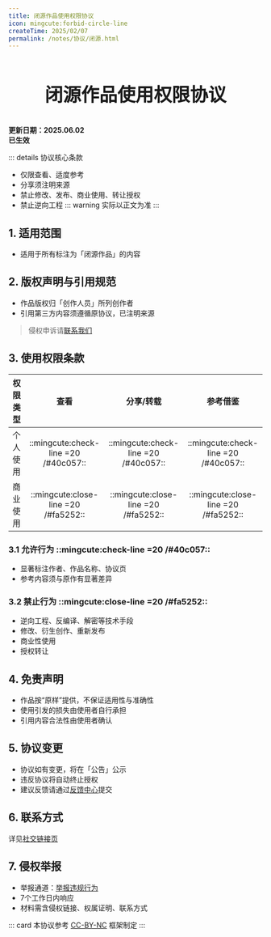 ```yaml
---
title: 闭源作品使用权限协议
icon: mingcute:forbid-circle-line
createTime: 2025/02/07
permalink: /notes/协议/闭源.html
---
```


<div style="text-align: center;">
    <p style="font-size: 36px; font-weight: 650; margin-top: 60px">闭源作品使用权限协议</p>
</div>

**更新日期：2025.06.02**  
**已生效**

::: details 协议核心条款
- 仅限查看、适度参考
- 分享须注明来源
- 禁止修改、发布、商业使用、转让授权
- 禁止逆向工程
::: warning 实际以正文为准
:::

## 1. 适用范围

- 适用于所有标注为「闭源作品」的内容

## 2. 版权声明与引用规范

- 作品版权归「创作人员」所列创作者
- 引用第三方内容须遵循原协议，已注明来源

> 侵权申诉请[联系我们](#_6-联系方式)

## 3. 使用权限条款

| 权限类型 | 查看 | 分享/转载 | 参考借鉴 |
| ---------- | :--: | :-------: | :------: |
| 个人使用 | ::mingcute:check-line =20 /#40c057:: | ::mingcute:check-line =20 /#40c057:: | ::mingcute:check-line =20 /#40c057:: |
| 商业使用 | ::mingcute:close-line =20 /#fa5252:: | ::mingcute:close-line =20 /#fa5252:: | ::mingcute:close-line =20 /#fa5252:: |

### 3.1 允许行为 ::mingcute:check-line =20 /#40c057::

- 显著标注作者、作品名称、协议页
- 参考内容须与原作有显著差异

### 3.2 禁止行为 ::mingcute:close-line =20 /#fa5252::

- 逆向工程、反编译、解密等技术手段
- 修改、衍生创作、重新发布
- 商业性使用
- 授权转让

## 4. 免责声明

- 作品按“原样”提供，不保证适用性与准确性
- 使用引发的损失由使用者自行承担
- 引用内容合法性由使用者确认

## 5. 协议变更

- 协议如有变更，将在「公告」公示
- 违反协议将自动终止授权
- 建议反馈请通过[反馈中心](/notes/反馈中心/反馈.html)提交

## 6. 联系方式

详见[社交链接页](/notes/更多/链接.html#qq-群)

## 7. 侵权举报

- 举报通道：[举报违规行为](/notes/反馈中心/举报违规行为.html)
- 7个工作日内响应
- 材料需含侵权链接、权属证明、联系方式

::: card
本协议参考 [CC-BY-NC](https://creativecommons.org/) 框架制定
:::